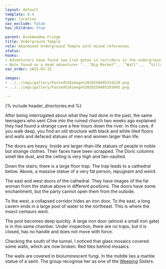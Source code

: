 ```yaml
---
layout: default
template: 0.4
type: location
nav_exclude: false
has_children: true

parent: Duskmeadow Fringe
title: Underground Temple
role: Abandoned Underground Temple with mixed references.
status: 
hooks:
- Adventurers have found two iron gates in corridors in the underground cathedral, which they found by the river floods, southeast of Sigisfarne. One does not open, and a collapsed corridor blocks the other one.
- Note found on a dead adventurer "..."Big Market”... “Wall"...  “Village”..."
nav_order: 1025-03-31

images:
- ../../imgs/gallery/Pasted%20image%2020250405154220.png
- ../../imgs/gallery/Pasted%20image%2020250405203045.png

---
```


{% include header_directories.md %}

After being interrogated about what they had done in the past, the same teenagers who sent Clive into the ruined church two weeks ago explained they had found a strange cave a few hours down the river.
In this cave, if you walk deep, you find an old structure with black and white tiled floors and walls and defaced statues of men and women larger than life.

The doors are heavy.
Inside are larger-than-life statues of people in noble but strange clothes.
Their faces have been scrapped.
The Doric columns smell like dust, and the ceiling is very high and fan-vaulted.

Down the stairs, there is a large floor trap.
The trap leads to a cathedral below.
Above, a massive statue of a very fat person, repugnant and weird.

The east and west doors of the cathedral.
They have images of the fat woman from the statue above in different positions.
The doors have some enchantment, but the party cannot open them from the outside.

To the west, a collapsed corridor hides an iron door.
To the east, a long cavern ends in a large pool of water to the northeast.
This is where the insect centaurs went.

The pool becomes deep quickly.
A large iron door (almost a small iron gate) is in this same chamber.
Under inspection, there are no traps, but it is closed, has no handle and does not move with force. 

Checking the south of the tunnel, I noticed that glass mosaics covered some walls, which are now broken.
Red tiles behind mosaics.

The walls are covered in bioluminescent fungi.
In the middle lies a marble statue of a saint.
The group recognise her as one of the [Weeping](../weepingMother/index.md) Sisters.
